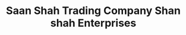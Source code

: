 ---
title: "Saan Shah Trading Company Shan shah Enterprises"
url: /patiala/saan-shah-trading-company-shan-shah-enterprises/
shop: wholesale
---